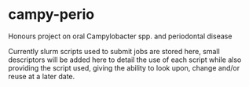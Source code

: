 # campy-perio
Honours project on oral Campylobacter spp. and periodontal disease

Currently slurm scripts used to submit jobs are stored here, small descriptors will be added here to detail the use of each script while also providing the script used, giving the ability to look upon, change and/or reuse at a later date.
